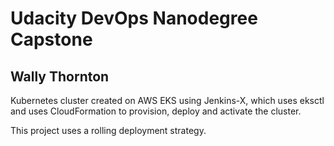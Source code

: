 # Udacity DevOps Nanodegree Capstone
## Wally Thornton

Kubernetes cluster created on AWS EKS using Jenkins-X, which uses eksctl and uses CloudFormation to provision, deploy and activate the cluster.

This project uses a rolling deployment strategy.